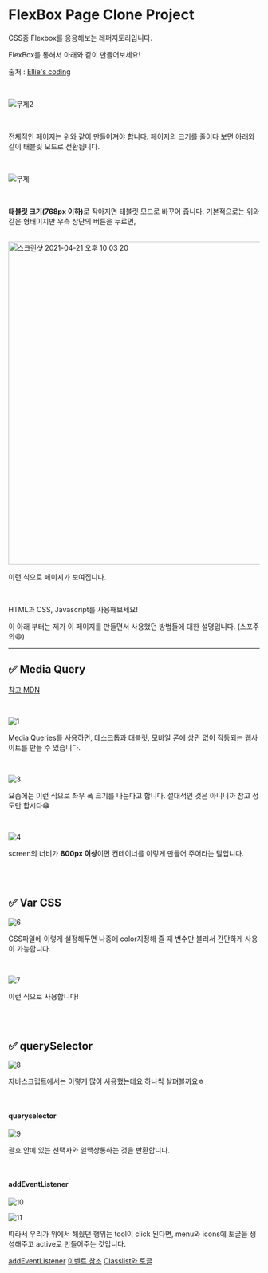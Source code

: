 # FlexBox Page Clone Project

CSS중 Flexbox를 응용해보는 레퍼지토리입니다.

FlexBox를 통해서 아래와 같이 만들어보세요!

출처 : <a href="https://www.youtube.com/watch?v=X91jsJyZofw">Ellie's coding</a>

<br>

![무제2](https://user-images.githubusercontent.com/79993356/115570866-6d586c80-a2f9-11eb-835a-238f169bf255.png)

<br>

전체적인 페이지는 위와 같이 만들어져야 합니다. 페이지의 크기를 줄이다 보면 아래와 같이 태블릿 모드로 전환됩니다.

<br>

![무제](https://user-images.githubusercontent.com/79993356/115570855-6b8ea900-a2f9-11eb-8686-e6dd6874b248.png)

<br>

<b>태블릿 크기(768px 이하)</b>로 작아지면 태블릿 모드로 바꾸어 줍니다. 기본적으로는 위와 같은 형태이지만 우측 상단의 버튼을 누르면,

<br>

<img width="648" alt="스크린샷 2021-04-21 오후 10 03 20" src="https://user-images.githubusercontent.com/79993356/115558490-c28e8100-a2ed-11eb-920c-9c99bf4d146b.png">

<br>

이런 식으로 페이지가 보여집니다.

<br>

HTML과 CSS, Javascript를 사용해보세요!

이 아래 부터는 제가 이 페이지를 만들면서 사용했던 방법들에 대한 설명입니다. (스포주의😄)

---


## ✅ Media Query


<a href="https://developer.mozilla.org/ko/docs/Web/CSS/Media_Queries/Using_media_queries">참고 MDN</a>

<br>

![1](https://user-images.githubusercontent.com/79993356/115559964-21a0c580-a2ef-11eb-87fe-ba37cdd376af.png)

Media Queries를 사용하면, 데스크톱과 태블릿, 모바일 폰에 상관 없이 작동되는 웹사이트를 만들 수 있습니다.

<br>

![3](https://user-images.githubusercontent.com/79993356/115559993-26fe1000-a2ef-11eb-906f-8bd3ba3f2f51.png)

요즘에는 이런 식으로 좌우 폭 크기를 나눈다고 합니다. 절대적인 것은 아니니까 참고 정도만 합시다😁

<br>

![4](https://user-images.githubusercontent.com/79993356/115560002-282f3d00-a2ef-11eb-97d7-ecc87199c367.png)

screen의 너비가 <b>800px 이상</b>이면 컨테이너를 이렇게 만들어 주어라는 말입니다.

<br>
<br>


## ✅ Var CSS


![6](https://user-images.githubusercontent.com/79993356/115560008-29606a00-a2ef-11eb-88fa-ddbbb8179736.png)

CSS파일에 이렇게 설정해두면 나중에 color지정해 줄 때 변수만 불러서 간단하게 사용이 가능합니다.

<br>

![7](https://user-images.githubusercontent.com/79993356/115560009-29f90080-a2ef-11eb-98a7-c7e290ec5444.png)

이런 식으로 사용합니다!

<br>
<br>


## ✅ querySelector


![8](https://user-images.githubusercontent.com/79993356/115560011-29f90080-a2ef-11eb-883a-7ba99b9ed7e8.png)

자바스크립트에서는 이렇게 많이 사용했는데요 하나씩 살펴볼까요ㅎ

<br>

#### queryselector

![9](https://user-images.githubusercontent.com/79993356/115560016-2a919700-a2ef-11eb-8ab2-178009265331.png)

괄호 안에 있는 선택자와 일맥상통하는 것을 반환합니다.

<br>

#### addEventListener

![10](https://user-images.githubusercontent.com/79993356/115560017-2a919700-a2ef-11eb-80df-881743f21a51.png)

![11](https://user-images.githubusercontent.com/79993356/115560020-2b2a2d80-a2ef-11eb-9ba6-4457d38eb2a1.png)

따라서 우리가 위에서 해줬던 행위는 tool이 click 된다면, menu와 icons에 토글을 생성해주고 active로 만들어주는 것입니다.

<a href="https://developer.mozilla.org/ko/docs/Web/API/EventTarget/addEventListener">addEventListener</a>
<a href="https://developer.mozilla.org/ko/docs/Web/Events">이벤트 참조</a>
<a href="https://developer.mozilla.org/ko/docs/Web/API/Element/classList">Classlist와 토글</a>
